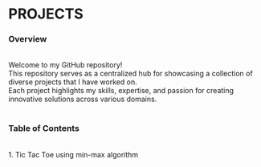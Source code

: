 # PROJECTS
<h3>
  Overview
</h3><br>
Welcome to my GitHub repository! <br>
This repository serves as a centralized hub for showcasing a collection of diverse projects that I have worked on. <br>
Each project highlights my skills, expertise, and passion for creating innovative solutions across various domains.
<br><br><h3>
  Table of Contents
</h3><br>
1. Tic Tac Toe using min-max algorithm
